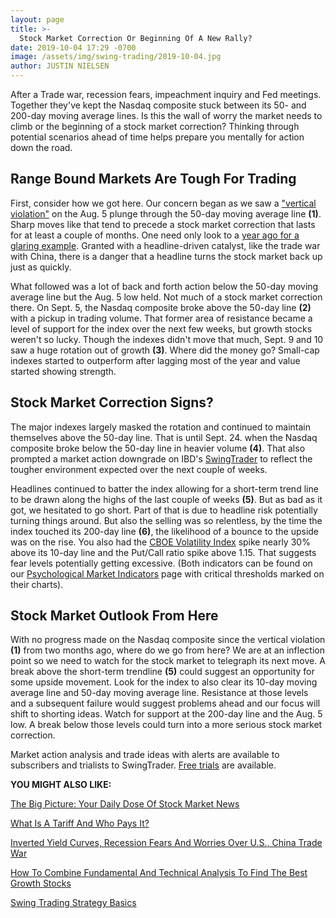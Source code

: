 ```yaml
---
layout: page
title: >-
  Stock Market Correction Or Beginning Of A New Rally?
date: 2019-10-04 17:29 -0700
image: /assets/img/swing-trading/2019-10-04.jpg
author: JUSTIN NIELSEN
---
```






After a Trade war, recession fears, impeachment inquiry and Fed meetings. Together they've kept the Nasdaq composite stuck between its 50- and 200-day moving average lines. Is this the wall of worry the market needs to climb or the beginning of a stock market correction? Thinking through potential scenarios ahead of time helps prepare you mentally for action down the road.




Range Bound Markets Are Tough For Trading
-----------------------------------------


First, consider how we got here. Our concern began as we saw a ["vertical violation"](https://www.investors.com/research/swing-trading/stock-market-correction-swing-trading-profits/) on the Aug. 5 plunge through the 50-day moving average line **(1)**. Sharp moves like that tend to precede a stock market correction that lasts for at least a couple of months. One need only look to a [year ago for a glaring example](https://www.investors.com/research/swing-trading/stock-market-direction-bearish-market-outlook/). Granted with a headline-driven catalyst, like the trade war with China, there is a danger that a headline turns the stock market back up just as quickly.


What followed was a lot of back and forth action below the 50-day moving average line but the Aug. 5 low held. Not much of a stock market correction there. On Sept. 5, the Nasdaq composite broke above the 50-day line **(2)** with a pickup in trading volume. That former area of resistance became a level of support for the index over the next few weeks, but growth stocks weren't so lucky. Though the indexes didn't move that much, Sept. 9 and 10 saw a huge rotation out of growth **(3)**. Where did the money go? Small-cap indexes started to outperform after lagging most of the year and value started showing strength.


Stock Market Correction Signs?
------------------------------


The major indexes largely masked the rotation and continued to maintain themselves above the 50-day line. That is until Sept. 24. when the Nasdaq composite broke below the 50-day line in heavier volume **(4)**. That also prompted a market action downgrade on IBD's [SwingTrader](http://shop.investors.com/offer/splashresponsive.aspx?id=SwingTrader&src=A011LPH) to reflect the tougher environment expected over the next couple of weeks.


Headlines continued to batter the index allowing for a short-term trend line to be drawn along the highs of the last couple of weeks **(5)**. But as bad as it got, we hesitated to go short. Part of that is due to headline risk potentially turning things around. But also the selling was so relentless, by the time the index touched its 200-day line **(6)**, the likelihood of a bounce to the upside was on the rise. You also had the [CBOE Volatility Index](https://www.investors.com/how-to-invest/investors-corner/how-the-vix-can-help-confirm-market-bottoms/) spike nearly 30% above its 10-day line and the Put/Call ratio spike above 1.15. That suggests fear levels potentially getting excessive. (Both indicators can be found on our [Psychological Market Indicators](https://research.investors.com/psychological-market-indicators/) page with critical thresholds marked on their charts).


Stock Market Outlook From Here
------------------------------


With no progress made on the Nasdaq composite since the vertical violation **(1)** from two months ago, where do we go from here? We are at an inflection point so we need to watch for the stock market to telegraph its next move. A break above the short-term trendline **(5)** could suggest an opportunity for some upside movement. Look for the index to also clear its 10-day moving average line and 50-day moving average line. Resistance at those levels and a subsequent failure would suggest problems ahead and our focus will shift to shorting ideas. Watch for support at the 200-day line and the Aug. 5 low. A break below those levels could turn into a more serious stock market correction.


Market action analysis and trade ideas with alerts are available to subscribers and trialists to SwingTrader. [Free trials](http://shop.investors.com/offer/splashresponsive.aspx?id=SwingTrader&src=A011LPH) are available.


**YOU MIGHT ALSO LIKE:**


[The Big Picture: Your Daily Dose Of Stock Market News](https://www.investors.com/category/market-trend/the-big-picture/)


[What Is A Tariff And Who Pays It?](https://www.investors.com/news/economy/what-is-a-tariff/)


[Inverted Yield Curves, Recession Fears And Worries Over U.S., China Trade War](https://www.investors.com/news/economy/inverted-yield-curve/)


[How To Combine Fundamental And Technical Analysis To Find The Best Growth Stocks](https://www.investors.com/how-to-invest/investors-corner/how-to-research-growth-stocks/)


[Swing Trading Strategy Basics](https://www.investors.com/research/swing-trading/swing-trading-strategy-basics/)


 




